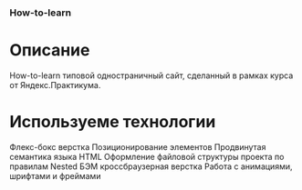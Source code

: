 ### How-to-learn
# Описание
How-to-learn типовой одностраничный сайт, сделанный в рамках курса от Яндекс.Практикума.
# Используеме технологии
Флекс-бокс верстка
Позиционирование элементов
Продвинутая семантика языка HTML
Оформление файловой структуры проекта по правилам Nested БЭМ
кроссбраузерная верстка
Работа с анимациями, шрифтами и фреймами
